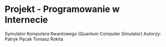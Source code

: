 # Projekt - Programowanie w Internecie
Symulator Komputera Kwantowego (Quantum Computer Simulator)
  Autorzy:
    Patryk Pęcak
    Tomasz Rokita
